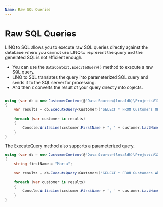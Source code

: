 ```yaml
---
Name: Raw SQL Queries
---
```


# Raw SQL Queries

LINQ to SQL allows you to execute raw SQL queries directly against the database where you cannot use LINQ to represent the query and the generated SQL is not efficient enough. 

 - You can use the `DataContext.ExecuteQuery()` method to execute a raw SQL query.
 - LINQ to SQL translates the query into parameterized SQL query and sends it to the SQL server for processing.
 - And then it converts the result of your query directly into objects.

```csharp

using (var db = new CustomerContext(@"Data Source=(localdb)\ProjectsV13;Initial Catalog=CustomerContext;"))
{
    var results = db.ExecuteQuery<Customer>("SELECT * FROM Customers ORDER BY FirstName;");
    
    foreach (var customer in results)
    {
        Console.WriteLine(customer.FirstName + ", " + customer.LastName);
    }
}

```

The ExecuteQuery method also supports a parameterized query.

```csharp
using (var db = new CustomerContext(@"Data Source=(localdb)\ProjectsV13;Initial Catalog=CustomerContext;"))
{
    string firstName = "Maria";
    
    var results = db.ExecuteQuery<Customer>("SELECT * FROM Customers Where FirstName = {0} ORDER BY FirstName;", firstName);
    
    foreach (var customer in results)
    {
        Console.WriteLine(customer.FirstName + ", " + customer.LastName);
    }
}

```
